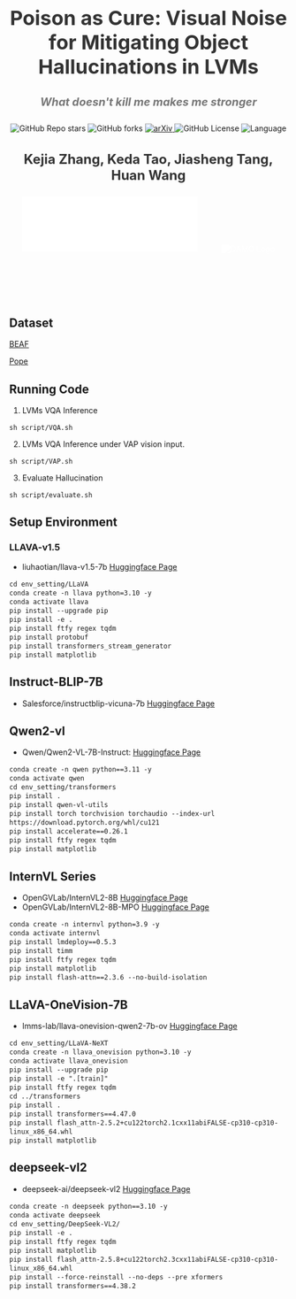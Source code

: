 <div align="center">
  <h2 style="font-size: 36px; font-weight: bold; color: #333;">Poison as Cure: Visual Noise for Mitigating Object Hallucinations in LVMs</h2>
  <h4 style="font-size: 20px; color: #777; font-style: italic;">What doesn't kill me makes me stronger</h4>
</div>

<div align="center" style="margin-top: 20px;">
  <!-- Stars Badge with Custom Color -->
  <img alt="GitHub Repo stars" src="https://img.shields.io/github/stars/KejiaZhang-Robust/VAP?style=social&color=ff6347" style="margin: 0 0px;">
  <!-- Forks Badge with Custom Color -->
  <img alt="GitHub forks" src="https://img.shields.io/github/forks/KejiaZhang-Robust/VAP?style=social&color=1e90ff" style="margin: 0 0px;">
  <!-- arXiv Badge with Custom Color -->
  <a href="https://arxiv.org/abs/2412.00143">
    <img src="https://img.shields.io/badge/arXiv-2412.00143-b31b1b?style=flat-square" alt="arXiv" style="margin: 0 0px;" />
  </a>
  <!-- License Badge with Custom Color -->
  <img alt="GitHub License" src="https://img.shields.io/github/license/KejiaZhang-Robust/VAP?style=flat-square&color=32CD32" style="margin: 0 0px;">
  <!-- Language Badge -->
  <img alt="Language" src="https://img.shields.io/github/languages/top/KejiaZhang-Robust/VAP?style=flat-square&color=9acd32" style="margin: 0 0px;">
</div>

<div align="center" style="margin-top: 30px;">
  <h3 style="font-size: 24px; font-weight: bold; color: #333;">Kejia Zhang, Keda Tao, Jiasheng Tang, Huan Wang</h3>
</div>

<div align="center" style="margin-top: 20px;">
  <img src="image/westlake_signatures.png" height="100" alt="Westlake University Logo" style="margin-right: 20px; display: inline-block; filter: brightness(0) invert(1);">
  <img src="image/DAMO.avif" height="100" alt="DAMO Logo" style="margin-left: 20px; display: inline-block; filter: brightness(0) invert(1);">
</div>

## Dataset

[BEAF](https://drive.google.com/file/d/1Xx7j8Hz8QX3Fl_hpSBet6r15njhwCgeR/view)

[Pope](https://github.com/RUCAIBox/POPE?tab=readme-ov-file)

## Running Code

1. LVMs VQA Inference

```
sh script/VQA.sh
```

2. LVMs VQA Inference under VAP vision input.

```
sh script/VAP.sh
```

3. Evaluate Hallucination

```
sh script/evaluate.sh
```

## Setup Environment

### LLAVA-v1.5

- liuhaotian/llava-v1.5-7b [Huggingface Page](https://huggingface.co/liuhaotian/llava-v1.5-7b)

```
cd env_setting/LLaVA
conda create -n llava python=3.10 -y
conda activate llava
pip install --upgrade pip
pip install -e .
pip install ftfy regex tqdm
pip install protobuf
pip install transformers_stream_generator
pip install matplotlib
```

## Instruct-BLIP-7B

- Salesforce/instructblip-vicuna-7b [Huggingface Page](https://huggingface.co/Salesforce/instructblip-vicuna-7b)

## Qwen2-vl

- Qwen/Qwen2-VL-7B-Instruct: [Huggingface Page](https://huggingface.co/Qwen/Qwen2-VL-7B-Instruct)

```
conda create -n qwen python==3.11 -y
conda activate qwen
cd env_setting/transformers
pip install .
pip install qwen-vl-utils
pip install torch torchvision torchaudio --index-url https://download.pytorch.org/whl/cu121
pip install accelerate==0.26.1
pip install ftfy regex tqdm
pip install matplotlib
```

## InternVL Series

- OpenGVLab/InternVL2-8B [Huggingface Page](https://huggingface.co/OpenGVLab/InternVL2-8B)
- OpenGVLab/InternVL2-8B-MPO [Huggingface Page](https://huggingface.co/OpenGVLab/InternVL2-8B-MPO)

```
conda create -n internvl python=3.9 -y
conda activate internvl
pip install lmdeploy==0.5.3
pip install timm
pip install ftfy regex tqdm
pip install matplotlib
pip install flash-attn==2.3.6 --no-build-isolation
```

## LLaVA-OneVision-7B

- lmms-lab/llava-onevision-qwen2-7b-ov [Huggingface Page](https://huggingface.co/lmms-lab/llava-onevision-qwen2-7b-ov)

```
cd env_setting/LLaVA-NeXT
conda create -n llava_onevision python=3.10 -y
conda activate llava_onevision
pip install --upgrade pip
pip install -e ".[train]"
pip install ftfy regex tqdm
cd ../transformers
pip install .
pip install transformers==4.47.0
pip install flash_attn-2.5.2+cu122torch2.1cxx11abiFALSE-cp310-cp310-linux_x86_64.whl
pip install matplotlib
```

## deepseek-vl2

- deepseek-ai/deepseek-vl2 [Huggingface Page](https://huggingface.co/deepseek-ai/deepseek-vl2)

```
conda create -n deepseek python==3.10 -y
conda activate deepseek
cd env_setting/DeepSeek-VL2/
pip install -e .
pip install ftfy regex tqdm
pip install matplotlib
pip install flash_attn-2.5.8+cu122torch2.3cxx11abiFALSE-cp310-cp310-linux_x86_64.whl
pip install --force-reinstall --no-deps --pre xformers
pip install transformers==4.38.2
```
